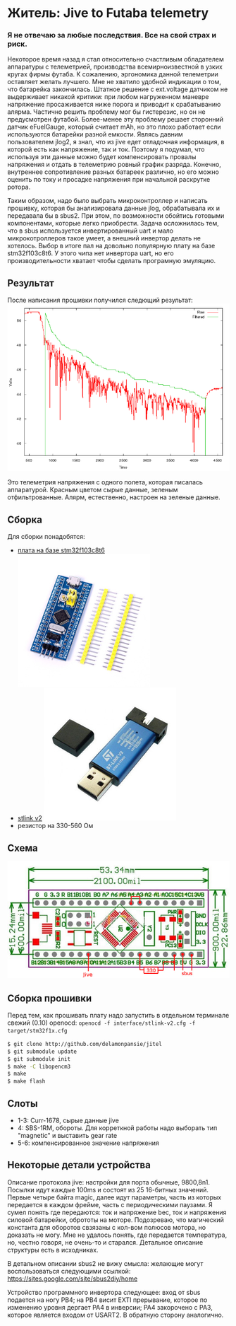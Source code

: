 # Житель: Jive to Futaba telemetry

### Я не отвечаю за любые последствия. Все на свой страх и риск.

  Некоторое время назад я стал относительно счастливым обладателем
аппаратуры с телеметрией, производства всемирноизвестной в узких
кругах фирмы футаба.  К сожалению, эргономика данной телеметрии
оставляет желать лучшего. Мне не хватило удобной индикации о том, что
батарейка закончилась.  Штатное решение с ext.voltage датчиком не
выдерживает никакой критики: при любом нагруженном маневре напряжение
просаживается ниже порога и приводит к срабатыванию алярма.  Частично
решить проблему мог бы гистерезис, но он не предусмотрен футабой.
Более-менее эту проблему решает сторонний датчик eFuelGauge, который
считает mAh, но это плохо работает если используются батарейки разной
емкости.  Являсь давним пользователем jlog2, я знал, что из jive едет
отладочная информация, в которой есть как напряжение, так и
ток. Поэтому я подумал, что используя эти данные можно будет
компенсировать провалы напряжения и отдать в телеметрию ровный график
разряда. Конечно, внутреннее сопротивление разных батареек различно,
но его можно оценить по току и просадке напряжения при начальной
раскрутке ротора.

  Таким образом, надо было выбрать микроконтроллер и написать
прошивку, которая бы анализировала данные jlog, обрабатывала их и
передавала бы в sbus2.  При этом, по возможности обойтись готовыми
компонентами, которые легко приобрести.  Задача осложнилась тем, что в
sbus используется инвертированный uart и мало микрокотроллеров такое
умеет, а внешний инвертор делать не хотелось.  Выбор в итоге пал на
довольно популярную плату на базе stm32f103c8t6.  У этого чипа нет
инвертора uart, но eго производительности хватает чтобы сделать
програмную эмуляцию.

## Результат

  После написания прошивки получился следющий результат: ![график](https://raw.githubusercontent.com/delamonpansie/jitel/master/img/graph.png)

Это телеметрия напряжения с одного полета, которая писалась
аппаратурой. Красным цветом сырые данные, зеленым отфильтрованные.
Алярм, естественно, настроен на зеленые данные.


## Сборка

Для сборки понадобятся:
 * [плата на базе stm32f103c8t6](http://ru.aliexpress.com/item/1pcs-STM32F103C8T6-ARM-STM32-Minimum-System-Development-Board-Module-For-arduino/32583160323.html?spm=2114.30010708.3.2.SeRtii&ws_ab_test=searchweb201556_7,searchweb201602_4_10039_10048_10057_10047_10056_10037_10055_10049_10059_10033_10046_10058_10032_10045_10017_10060_10061_10062_10063_412_10064,searchweb201603_7&btsid=9cf5342e-03d1-481e-ba5a-e0c08071b91a)
   ![board](https://raw.githubusercontent.com/delamonpansie/jitel/master/img/board.jpg)
 * [stlink v2](http://ru.aliexpress.com/item/Hot-Sale-ST-LINK-Stlink-ST-Link-V2-Mini-STM8-STM32-Simulator-Download-Programmer-Programming-With/32684040486.html?spm=2114.30010708.3.2.yQkglt&ws_ab_test=searchweb201556_7,searchweb201602_4_10039_10048_10057_10047_10056_10037_10055_10049_10059_10033_10046_10058_10032_10045_10017_10060_10061_10062_10063_412_10064,searchweb201603_7&btsid=4ed7ac67-42da-4f93-981b-848073d270a8)
   ![st link](https://raw.githubusercontent.com/delamonpansie/jitel/master/img/st-link.jpg)
 * резистор на 330-560 Ом

## Схема
   ![схема](https://raw.githubusercontent.com/delamonpansie/jitel/master/img/schematic.jpg)

## Сборка прошивки

Перед тем, как прошивать плату надо запустить в отдельном терминале свежий (0.10) openocd:
   `openocd -f interface/stlink-v2.cfg -f target/stm32f1x.cfg`

```sh
$ git clone http://github.com/delamonpansie/jitel
$ git submodule update
$ git submodule init
$ make -C libopencm3
$ make
$ make flash
```

## Слоты
  * 1-3: Curr-1678, сырые данные jive
  * 4: SBS-1RM, обороты. Для корреткной работы надо выборать тип "magnetic" и выставить gear rate
  * 5-6: компенсированное значение напряжения


## Некоторые детали устройства

  Описание протокола jive: настройки для порта обычные, 9800,8n1.
Посылки идут каждые 100ms и состоят из 25 16-битных значений.  Первые
четыре байта magic, далее идут параметры, часть из которых передается
в каждом фрейме, часть с периодическими паузами. Я сумел понять где
передаются: ток и напряжение bec, ток и напряжения силовой батарейки,
обрототы на моторе. Подозреваю, что магический константа для оборотов
свзязаны с кол-вом полюсов мотора, но доказать не могу. Мне не удалось
понять, где передается температура, но, честно говоря, не очень-то и
старался. Детальное описание структуры есть в исходниках.

  В детальном описании sbus2 не вижу смысла: желающие могут
воспользоваться следующими ссылкой: https://sites.google.com/site/sbus2diy/home

  Устройство программного инвертора следующее: вход от sbus подается на
ногу PB4; на PB4 висит EXTI прерывание, которое по изменению уровня
дергает PA4 в инверсии; PA4 закорочено с PA3, которое является входом
от USART2. В обратную сторону аналогично.
